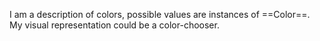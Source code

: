 I am a description of colors, possible values are instances of ==Color==. My visual representation could be a color-chooser.